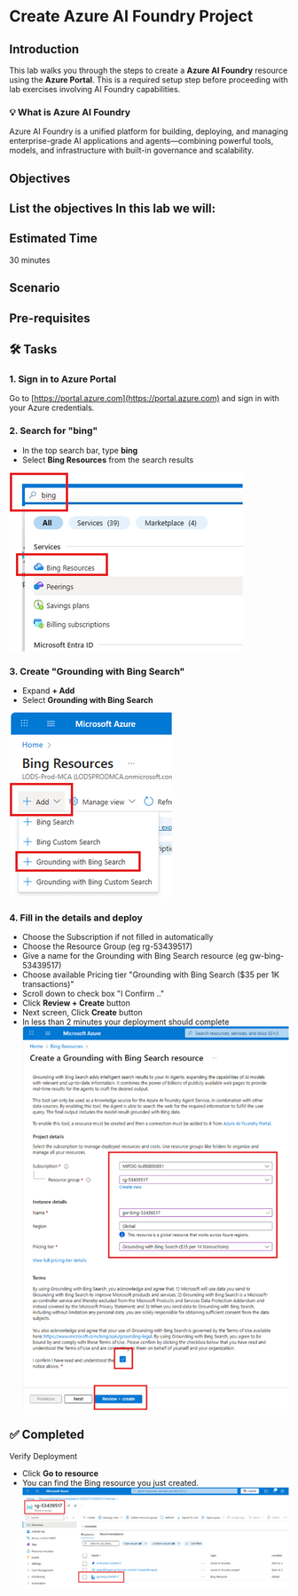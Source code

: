 # Create Azure AI Foundry Project

## Introduction 

This lab walks you through the steps to create a **Azure AI Foundry** resource using the **Azure Portal**. This is a required setup step before proceeding with lab exercises involving AI Foundry capabilities.

### 💡 What is Azure AI Foundry
Azure AI Foundry is a unified platform for building, deploying, and managing enterprise-grade AI applications and agents—combining powerful tools, models, and infrastructure with built-in governance and scalability.

## Objectives 
 List the objectives
In this lab we will:
-	


## Estimated Time 

30 minutes 

## Scenario


## Pre-requisites

## 🛠️ Tasks

### 1. Sign in to Azure Portal

Go to [https://portal.azure.com](https://portal.azure.com) and sign in with your Azure credentials.

### 2. Search for "bing"

- In the top search bar, type **bing**
- Select **Bing Resources** from the search results

![Search Azure AI Foundry](images/search_for_bing.png)

### 3. Create "Grounding with Bing Search"

- Expand **+ Add**
- Select **Grounding with Bing Search**

![Create Azure AI Foundry](images/choosegwbing.png)

### 4. Fill in the details and deploy

- Choose the Subscription if not filled in automatically
- Choose the Resource Group (eg rg-53439517)
- Give a name for the Grounding with Bing Search resource (eg gw-bing-53439517)
- Choose available Pricing tier "Grounding with Bing Search ($35 per 1K transactions)"
- Scroll down to check box "I Confirm .."
- Click **Review + Create** button
- Next screen, Click **Create** button
- In less than 2 minutes your deployment should complete
![Fill in Details](images/creategwbing.png)


## ✅ Completed
Verify Deployment
- Click **Go to resource**
- You can find the Bing resource you just created.
![Fill in Details](images/gwbingrcreated.png)

